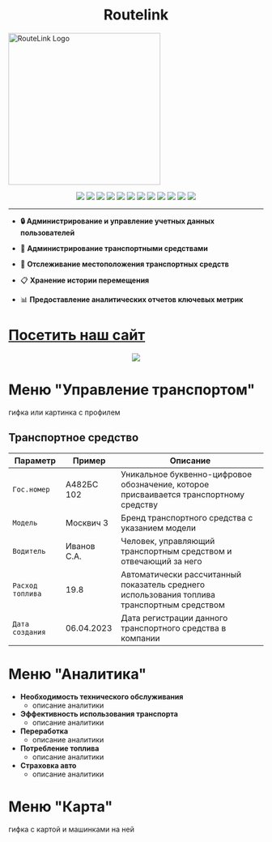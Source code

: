 <h1 align="center">Routelink</h1>

<img alt="RouteLink Logo" src="/src/assets/logo.webp" alt="drawing" width="300"/>

<p align="center">

<img src="https://img.shields.io/badge/made%20by-Greenatom-blue.svg" >

<img src="https://img.shields.io/badge/language-TypeScript-red.svg">

<img src="https://img.shields.io/badge/React-pink.svg">

<img src="https://img.shields.io/badge/MobX-yellow.svg">

<img src="https://img.shields.io/badge/npm-green.svg">

<img src="https://img.shields.io/badge/Cesium-purple.svg">

<img src="https://img.shields.io/badge/WebSocket-orange.svg">

<img src="https://img.shields.io/badge/PostgreSQL-blue.svg">

<img src="https://img.shields.io/badge/ORM Sequelize-green.svg">

<img src="https://img.shields.io/badge/JWT-yellow.svg">

<img src="https://img.shields.io/badge/Redis-red.svg">

<img src="https://img.shields.io/badge/Apache Kafka-pink.svg">
</p>

---

- **🔒 Администрирование и управление учетных данных пользователей**

- 🚐 **Администрирование транспортными средствами**

- 📍 **Отслеживание местоположения транспортных средств**

- 📋 **Хранение истории перемещения**

- 📊 **Предоставление аналитических отчетов ключевых метрик**

# [Посетить наш сайт](https://routelink.ru/)

<p align="center">
<img src="https://i.postimg.cc/0jzJrtyw/auth-online-video-cutter-com.gif">
</p>

# Меню "Управление транспортом"

гифка или картинка с профилем

## Транспортное средство

| Параметр       | Пример                             | Описание                      |
| ---------- | ---------------------------------- | -------------------------------- |
| `Гос.номер` | А482БС 102 | Уникальное буквенно-цифровое обозначение, которое присваивается транспортному средству |
| `Модель` | Москвич 3                         | Бренд транспортного средства с указанием модели       |
| `Водитель` | Иванов С.А.                          | Человек, управляющий транспортным средством и отвечающий за него
| `Расход топлива` | 19.8                          | Автоматически рассчитанный показатель среднего использования топлива транспортным средством
| `Дата создания` | 06.04.2023                          | Дата регистрации данного транспортного средства в компании

# Меню "Аналитика"

- **Необходимость технического обслуживания**
  - описание аналитики
- **Эффективность использования транспорта**
  - описание аналитики
- **Переработка**
  - описание аналитики
- **Потребление топлива**
  - описание аналитики
- **Страховка авто**
  - описание аналитики

# Меню "Карта"

гифка с картой и машинками на ней
